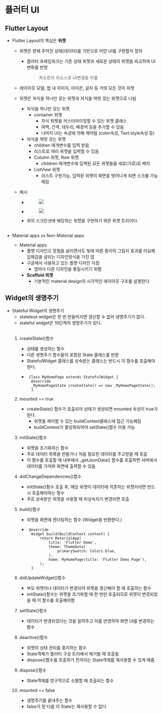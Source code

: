 # 플러터 UI

## Flutter Layout

- Flutter Layout의 핵심은 <strong>위젯</strong>
    - 위젯은 현재 주어진 상태(데이터)를 기반으로 어떤 UI를 구현할지 정의
        - 플러터 프레임워크는 기존 상태 위젯과 새로운 상태의 위젯을 비교하여 UI변화를 반영
            > 최소한의 리소스로 UI변경을 이룸
    - 레이아웃 모델, 앱 내 이미지, 아이콘, 글자 등 거의 모든 것이 위젯
    - 위젯은 자식을 하나만 갖는 위젯과 자식을 여럿 갖는 위젯으로 나뉨
       - 자식을 하나만 갖는 위젯
            - container 위젯
                - 자식 위젯을 커스터마이징할 수 있는 위젯 클래스
                - 여백, 간격, 테두리, 배경색 등을 추가할 수 있음
                - 나머지 UI는 속성에 의해 제어됨 (color속성, Text.style속성 등)
        - 자식을 여럿 갖는 위젯
            - children 매개변수를 입력 받음
            - 리스트로 여러 위젯을 입력할 수 있음
            - Column 위젯, Row 위젯
                - children 매개변수에 입력된 모든 위젯들을 세로(가로)로 베치
            - ListView 위젯
                - 리스트 구현가능, 입력된 위젯이 화면을 벗어나게 되면 스크롤 가능해짐
    - 예시
        - <figure>
            <image src="https://flutter-ko.dev/assets/ui/layout/lakes-icons-9e75d63c8af0fc5ddf026c71b3e85687548ec29f2f1e06f8e78c546969a21127.png">
        </figure>


        - <figure>
            <image src = "https://flutter-ko.dev/assets/ui/layout/sample-flutter-layout-46c76f6ab08f94fa4204469dbcf6548a968052af102ae5a1ae3c78bc24e0d915.png">
        </figure>

        - 위의 스크린샷에 해당하는 위젯을 구현하기 위한 위젯 트리이다.
<br></br>

- Material apps vs Non-Material apps
    - Material apps
        - 플랫 디자인으 장점을 살리면서도 빛에 따른 종이의 그림자 효과를 이요해 입체감을 살리는 디자인방식을 가진 앱
        - 구글에서 사용하고 있는 플랫 디자인 지침
            - 앱마다 다른 디자인을 통일시키기 위함
        - <strong>Scaffold 위젯</strong>
            - 기본적인 material design의 시각적인 레이아웃 구조를 실행한다.

## Widget의 생명주기

- Stateful Widget의 생명주기
    - stateless widget은 한 번 만들어지면 갱신할 수 없어 생명주기가 없다.
    - stateful widget은 10단계의 생명주기가 있다. 
    <br></br>
    1. createState()함수
        - 상태를 생성하는 함수
        - 다른 생명주기 함수들이 포함된 State 클래스를 반환
        - StatefulWidget 클래스를 상속받는 클래스는 반드시 이 함수를 호출해야 한다.
        - <pre><code> Class MyHomePage extends StatefulWidget {
            @override
            _MyHomePageState createState() => new _MyHomePageState();
            } </code></pre>
    
    2. mounted == true
        - createState() 함수가 호출되어 상태가 생성되면 mounted 속성이 true가 된다.
            - 위젯을 제어할 수 있는 buildContext클래스에 접근 가능해짐
            - buildContext가 활성화되어야 setState()함수 이용 가능
        
    3. initState()함수
        - 위젯을 초기화하는 함수
        - 주로 데이터 목록을 만들거나 처음 필요한 데이터를 주고받을 때 호출
        - 이 함수를 호출할 때 내부에서 _getJsonData() 함수를 호출하면 서버에서 데이터를 가져와 화면에 출력할 수 있음

    4. didChangeDependencies()함수
        - initState()함수 호출 후, 해당 위젯이 데이터에 의존하는 위젯이라면 반드시 호출해야하는 함수
        - 주로 상속받은 위젯을 사용할 때 피상속자가 변경되면 호출
    
    5. build()함수
        - 위젯을 화면에 렌더링하는 함수 (Widget을 반환한다.)
        - <pre><code> @override
            Widget build(BuildContext context) {
                return MaterialApp(
                    title: 'Flutter Demo',
                    theme: ThemeData(
                        primarySwatch: Colors.blue,
                    ),
                    home: MyHomePage(title: 'Flutter Demo Page'),
                );
            }</code></pre>

    6. didUpdateWidget()함수
        - 부모 위젯이나 데이터가 변경되어 위젯을 갱신해야 할 때 호출하는 함수
        - initState()함수는 위젯을 초기화할 때 한 번만 호출되므로 위젯이 변경되었을 때 이 함수를 호출해야함
    
    7. setState()함수
        - 데이터가 변경되었다는 것을 알려주고 이를 반영하여 화면 UI를 변경하는 함수
        
    8. deactive()함수
        - 위젯의 상태 관리를 중지하는 함수
        - State객체가 플러터 구성 트리에서 제거될 때 호출됨
        - dispose()함수를 호출하기 전까지는 State객체를 재사용할 수 있게 해줌
    
    9. dispose()함수
        - State객체를 영구적으로 소멸할 때 호출되는 함수
        
    10. mounted == false
        - 생명주기를 끝내주는 함수
        - false가 된 다음 이 State는 재사용할 수 없다.

        

